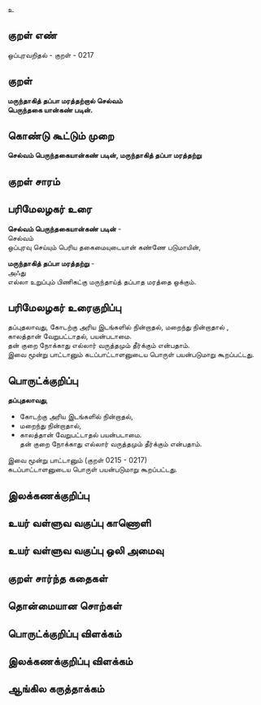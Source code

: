 உ

## குறள் எண் 

ஒப்புரவறிதல் - குறள் - 0217  

## குறள் 

**மருந்தாகித் தப்பா மரத்தற்றால் செல்வம்  
பெருந்தகை யான்கண் படின்.**

## கொண்டு கூட்டும் முறை

**செல்வம் பெருந்தகையான்கண் படின், மருந்தாகித் தப்பா மரத்தற்று** 

## குறள் சாரம் 


## பரிமேலழகர் உரை

**செல்வம் பெருந்தகையான்கண் படின்** -  
செல்வம்  
ஒப்புரவு செய்யும் பெரிய தகைமையுடையான் கண்ணே படுமாயின்,  

**மருந்தாகித் தப்பா மரத்தற்று** -  
அஃது  
எல்லா உறுப்பும் பிணிகட்கு மருந்தாய்த் தப்பாத மரத்தை ஒக்கும்.  

## பரிமேலழகர் உரைகுறிப்பு   

தப்புதலாவது, கோடற்கு அரிய இடங்களில் நின்றாதல், மறைந்து நின்றாதால் , காலத்தான் வேறுபட்டாதல், பயன்படாமை.  
தன் குறை நோக்காது எல்லார் வருத்தமும் தீர்க்கும் என்பதாம்.  
இவை மூன்று பாட்டானும் கடப்பாட்டாளனுடைய பொருள் பயன்படுமாறு கூறப்பட்டது.  

## பொருட்க்குறிப்பு 

**தப்புதலாவது**,  
* கோடற்கு அரிய இடங்களில் நின்றாதல்,  
* மறைந்து நின்றாதால்,  
* காலத்தான் வேறுபட்டாதல் பயன்படாமை.  
தன் குறை நோக்காது எல்லார் வருத்தமும் தீர்க்கும் என்பதாம்.  

இவை மூன்று பாட்டானும் (குறள் 0215 - 0217)   
கடப்பாட்டாளனுடைய பொருள் பயன்படுமாறு கூறப்பட்டது.  

## இலக்கணக்குறிப்பு  


## உயர் வள்ளுவ வகுப்பு காணொளி


## உயர் வள்ளுவ வகுப்பு ஒலி அமைவு 

 
## குறள் சார்ந்த கதைகள் 


## தொன்மையான சொற்கள்


## பொருட்க்குறிப்பு விளக்கம்


## இலக்கணக்குறிப்பு விளக்கம்


## ஆங்கில கருத்தாக்கம் 


